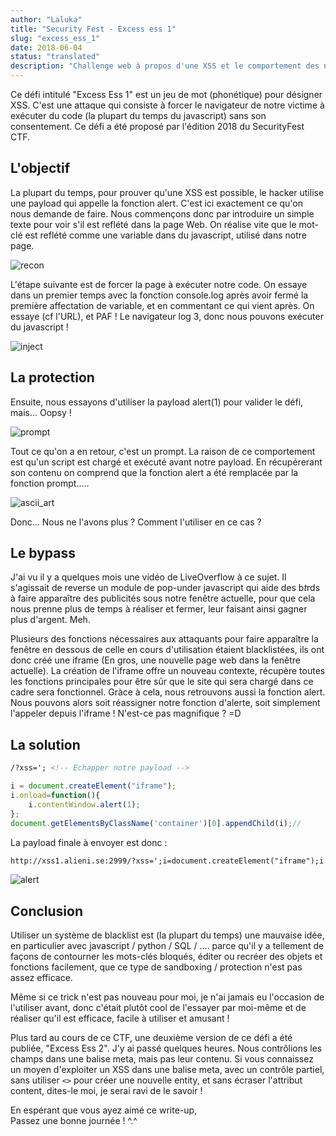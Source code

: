```yaml
---
author: "Laluka"
title: "Security Fest - Excess ess 1"
slug: "excess_ess_1"
date: 2018-06-04
status: "translated"
description: "Challenge web à propos d'une XSS et le comportement des navigateurs. Il s'agit de trouver un bypass pour exécuter une fonction javascript après que ses références aient été supprimées. "
---
```


Ce défi intitulé "Excess Ess 1" est un jeu de mot (phonétique) pour désigner XSS. C'est une attaque qui consiste à forcer le navigateur de notre victime à exécuter du code (la plupart du temps du javascript) sans son consentement. Ce défi a été proposé par l'édition 2018 du SecurityFest CTF.

## L'objectif
La plupart du temps, pour prouver qu'une XSS est possible, le hacker utilise une payload qui appelle la fonction alert. C'est ici exactement ce qu'on nous demande de faire. Nous commençons donc par introduire un simple texte pour voir s'il est reflété dans la page Web. On réalise vite que le mot-clé est reflété comme une variable dans du javascript, utilisé dans notre page.

<img class="img_full" src="/writeups/security_fest_2018/recon.png" alt="recon" >

L'étape suivante est de forcer la page à exécuter notre code. On essaye dans un premier temps avec la fonction console.log après avoir fermé la première affectation de variable, et en commentant ce qui vient après. On essaye (cf l'URL), et PAF ! Le navigateur log 3, donc nous pouvons exécuter du javascript !

<img class="img_full" src="/writeups/security_fest_2018/inject.png" alt="inject" >

## La protection
Ensuite, nous essayons d'utiliser la payload alert(1) pour valider le défi, mais... Oopsy !

<img class="img_full" src="/writeups/security_fest_2018/prompt.png" alt="prompt" >

Tout ce qu'on a en retour, c'est un prompt. La raison de ce comportement est qu'un script est chargé et exécuté avant notre payload. En récupérerant son contenu on comprend que la fonction alert a été remplacée par la fonction prompt.....

<img class="img_full" src="/writeups/security_fest_2018/ascii_art.png" alt="ascii_art" >

Donc... Nous ne l'avons plus ? Comment l'utiliser en ce cas ?

## Le bypass
J'ai vu il y a quelques mois une vidéo de LiveOverflow à ce sujet. Il s'agissait de reverse un module de pop-under javascript qui aide des b*t*rds à faire apparaître des publicités sous notre fenêtre actuelle, pour que cela nous prenne plus de temps à réaliser et  fermer, leur faisant ainsi gagner plus d'argent. Meh.

Plusieurs des fonctions nécessaires aux attaquants pour faire apparaître la fenêtre en dessous de celle en cours d'utilisation étaient blacklistées, ils ont donc créé une iframe (En gros, une nouvelle page web dans la fenêtre actuelle). La création de l'iframe offre un nouveau contexte, récupère toutes les fonctions principales pour être sûr que le site qui sera chargé dans ce cadre sera fonctionnel. Gràce à cela, nous retrouvons aussi la fonction alert. Nous pouvons alors soit réassigner notre fonction d'alerte, soit simplement l'appeler depuis l'iframe ! N'est-ce pas magnifique ? =D


## La solution
```html
/?xss='; <!-- Echapper notre payload -->
```
```javascript
i = document.createElement("iframe");
i.onload=function(){
    i.contentWindow.alert(1);
};
document.getElementsByClassName('container')[0].appendChild(i);//
```

La payload finale à envoyer est donc :
```html
http://xss1.alieni.se:2999/?xss=';i=document.createElement("iframe");i.onload=function(){i.contentWindow.alert(1);};document.getElementsByClassName('container')[0].appendChild(i);//
```

<img class="img_full" src="/writeups/security_fest_2018/alert.png" alt="alert" >

## Conclusion
Utiliser un système de blacklist est (la plupart du temps) une mauvaise idée, en particulier avec javascript / python / SQL / .... parce qu'il y a tellement de façons de contourner les mots-clés bloqués, éditer ou recréer des objets et fonctions facilement, que ce type de sandboxing / protection n'est pas assez efficace.

Même si ce trick n'est pas nouveau pour moi, je n'ai jamais eu l'occasion de l'utiliser avant, donc c'était plutôt cool de l'essayer par moi-même et de réaliser qu'il est efficace, facile à utiliser et amusant !

Plus tard au cours de ce CTF, une deuxième version de ce défi a été publiée, "Excess Ess 2". J'y ai passé quelques heures. Nous contrôlions les champs dans une balise meta, mais pas leur contenu. Si vous connaissez un moyen d'exploiter un XSS dans une balise meta, avec un contrôle partiel, sans utiliser `<>` pour créer une nouvelle entity, et sans écraser l'attribut content, dites-le moi, je serai ravi de le savoir !

En espérant que vous ayez aimé ce write-up,\
Passez une bonne journée ! ^.^
